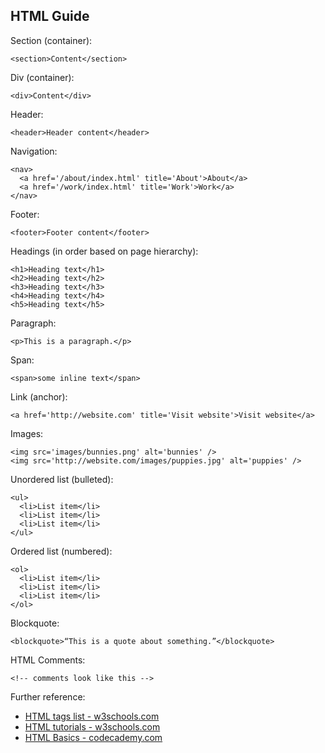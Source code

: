## HTML Guide

Section (container):
```
<section>Content</section>
```

Div (container):
```
<div>Content</div>
```

Header:
```
<header>Header content</header>
```

Navigation:
```
<nav>
  <a href='/about/index.html' title='About'>About</a>
  <a href='/work/index.html' title='Work'>Work</a>
</nav>
```

Footer:
```
<footer>Footer content</footer>
```

Headings (in order based on page hierarchy):
```
<h1>Heading text</h1>
<h2>Heading text</h2>
<h3>Heading text</h3>
<h4>Heading text</h4>
<h5>Heading text</h5>
```

Paragraph:
```
<p>This is a paragraph.</p>
```

Span:
```
<span>some inline text</span>
```

Link (anchor):
```
<a href='http://website.com' title='Visit website'>Visit website</a>
```

Images:
```
<img src='images/bunnies.png' alt='bunnies' />
<img src='http://website.com/images/puppies.jpg' alt='puppies' />
```

Unordered list (bulleted):
```
<ul>
  <li>List item</li>
  <li>List item</li>
  <li>List item</li>
</ul>
```

Ordered list (numbered):
```
<ol>
  <li>List item</li>
  <li>List item</li>
  <li>List item</li>
</ol>
```

Blockquote:
```
<blockquote>“This is a quote about something.”</blockquote>
```

HTML Comments:
```
<!-- comments look like this -->
```

Further reference:
- [HTML tags list - w3schools.com](http://www.w3schools.com/tags/default.asp)
- [HTML tutorials - w3schools.com](http://www.w3schools.com/html/)
- [HTML Basics - codecademy.com](http://www.codecademy.com/courses/web-beginner-en-HZA3b/0/1?curriculum_id=50579fb998b470000202dc8b)